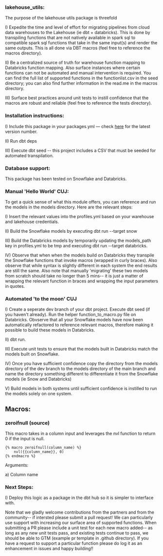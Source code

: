 ### lakehouse_utils:

The purpose of the lakehouse utils package is threefold 

I) Expedite the time and level of effort for migrating pipelines from cloud data warehouses to the Lakehouse  (ie dbt + databricks). This is done by transpiling functions that are not natively available in spark sql to compatible spark sql functions that take in the same input(s) and render the same outputs. This is all done via DBT macros (feel free to reference the macros directory).  

II) Be a centralized source of truth for warehouse function mapping to Databricks function mapping. Also surface instances where certain functions can not be automated and manual intervention is required. You can find the full list of supported functions in the functionlist.csv in the seed directory; you can also find further information in the read.me in the macros directory.  

III) Surface best practices around unit tests to instill confidence that the macros are robust and reliable (feel free to reference the tests directory). 

### Installation instructions:

I) Include this package in your packages.yml — check [here](https://github.com/rlsalcido24/lakehouse_utils/releases/tag/v0.1.1) for the latest version number.

II) Run dbt deps

III) Execute dbt seed -- this project includes a CSV that must be seeded for automated transpilation.

### Database support:

This package has been tested on Snowflake and Databricks.

### Manual 'Hello World' CUJ:  

To get a quick sense of what this module offers, you can reference and run the models in the models directory. Here are the relevant steps:  

I) Insert the relevant values into the profiles.yml based on your warehouse and lakehouse credentials.

II) Build the Snowflake models by executing dbt run --target snow 

III) Build the Databricks models by temporarily updating the models_path key in profiles.yml to be tmp and executing dbt run --target databricks.

IV) Observe that when when the models build on Databricks they transpile the Snowflake functions that invoke macros (wrapped in curly braces). Also observe that while syntax is slightly different in each system the end results are still the same. Also note that manually 'migrating' these two models from scratch should take no longer than 5 mins-- it is just a matter of wrapping the relevant function in braces and wrapping the input parameters in quotes. 

### Automated 'to the moon' CUJ 

I) Create a seperate dev branch of your dbt project. Execute dbt seed (if you haven't already). Run the helper function_to_macro.py file on Databricks. Obvserve that all your Snowflake models have now been automatically refactored to reference relevant macros, therefore making it possible to build these models in Databricks.

II) dbt run.

III) Execute unit tests to ensure that the models built in Databricks match the models built on Snowflake.

IV) Once you have sufficient confidence copy the directory from the models directory of the dev branch to the models directory of the main branch and name the directory something different to differentiate it from the Snowflake models (ie Snow and Databricks) 

V) Build models in both systems until sufficient confidence is instilled to run the models solely on one system.

## Macros:

### zeroifnull (source)

This macro takes in a column input and leverages the nvl function to return 0 if the input is null.
```
{% macro zeroifnull(column_name) %}
    nvl({{column_name}}, 0)
{% endmacro %}
```

Arguments:

a) Column name


### Next Steps: 

I) Deploy this logic as a package in the dbt hub so it is simpler to interface with.

Note that we gladly welcome contributions from the partners and from the community-- if intersted please submit a pull request! We can particularly use support with increasing our surface area of supported functions. When submitting a PR please include a unit test for each new macro added-- as long as any new unit tests pass, and existing tests continue to pass, we should be able to GTM (example pr template in .github directory). If you have a request to support a particular function please do log it as an enhancement in issues and happy building!!
